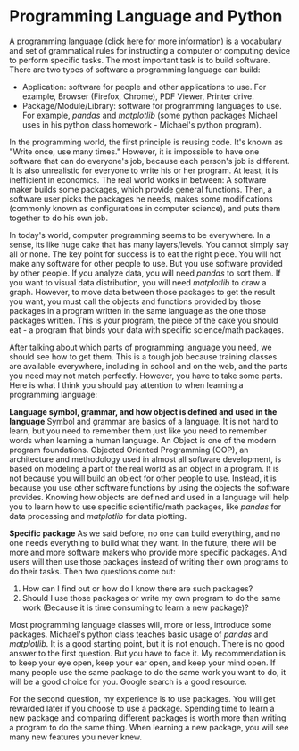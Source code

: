 # Programming Language and Python

A programming language (click [here](https://www.webopedia.com/TERM/P/programming_language.html
) for more information) is a vocabulary and set of grammatical rules for instructing a computer or computing device to perform specific tasks. The most important task is to build software. There are two types of software a programming language can build: 
* Application: software for people and other applications to use. For example, Browser (Firefox, Chrome), PDF Viewer, Printer drive.
* Package/Module/Library: software for programming languages to use. For example, _pandas_ and _matplotlib_ (some python packages Michael uses in his python class homework - Michael's python program).

In the programming world, the first principle is reusing code. It's known as "Write once, use many times." However, it is impossible to have one software that can do everyone's job, because each person's job is different. It is also unrealistic for everyone to write his or her program. At least, it is inefficient in economics. The real world works in between: A software maker builds some packages, which provide general functions. Then, a software user picks the packages he needs, makes some modifications (commonly known as configurations in computer science), and puts them together to do his own job. 

In today's world, computer programming seems to be everywhere. In a sense, its like huge cake that has many layers/levels. You cannot simply say all or none. The key point for success is to eat the right piece. You will not make any software for other people to use. But you use software provided by other people. If you analyze data, you will need _pandas_ to sort them. If you want to visual data distribution, you will need _matplotlib_ to draw a graph. However, to move data between those packages to get the result you want, you must call the objects and functions provided by those packages in a program written in the same language as the one those packages written. This is your program, the piece of the cake you should eat - a program that binds your data with specific science/math packages. 

After talking about which parts of programming language you need, we should see how to get them. This is a tough job because training classes are available everywhere, including in school and on the web, and the parts you need may not match perfectly. However, you have to take some parts. Here is what I think you should pay attention to when learning a programming language:

**Language symbol, grammar, and how object is defined and used in the language**
Symbol and grammar are basics of a language. It is not hard to learn, but you need to remember them just like you need to remember words when learning a human language. An Object is one of the modern program foundations. Objected Oriented Programming (OOP), an architecture and methodology used in almost all software development, is based on modeling a part of the real world as an object in a program. It is not because you will build an object for other people to use. Instead, it is because you use other software functions by using the objects the software provides. Knowing how objects are defined and used in a language will help you to learn how to use specific scientific/math packages, like _pandas_ for data processing and _matplotlib_ for data plotting.

**Specific package** As we said before, no one can build everything, and no one needs everything to build what they want. In the future, there will be more and more software makers who provide more specific packages. And users will then use those packages instead of writing their own programs to do their tasks. Then two questions come out: 
  1. How can I find out or how do I know there are such packages?
  2. Should I use those packages or write my own program to do the same work (Because it is time consuming to learn a new package)? 

Most programming language classes will, more or less, introduce some packages. Michael's python class teaches basic usage of _pandas_ and _matplotlib_. It is a good starting point, but it is not enough. There is no good answer to the first question. But you have to face it. My recommendation is to keep your eye open, keep your ear open, and keep your mind open. If many people use the same package to do the same work you want to do, it will be a good choice for you. Google search is a good resource. 

For the second question, my experience is to use packages. You will get rewarded later if you choose to use a package. Spending time to learn a new package and comparing different packages is worth more than writing a program to do the same thing. When learning a new package, you will see many new features you never knew.

